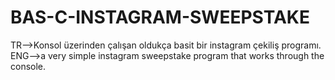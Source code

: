 # BAS-C-INSTAGRAM-SWEEPSTAKE
TR-->Konsol üzerinden çalışan oldukça basit bir instagram çekiliş programı.                                                                
ENG-->a very simple instagram sweepstake program that works through the console. 

